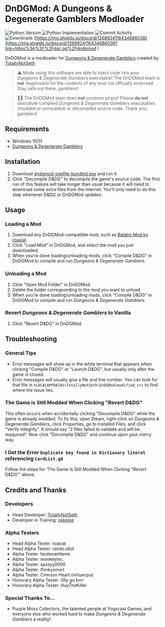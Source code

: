 # DnDGMod: A Dungeons & Degenerate Gamblers Modloader
![Python Version](https://img.shields.io/pypi/pyversions/dndgmod) ![Python Implementation](https://img.shields.io/pypi/implementation/dndgmod) ![Commit Activity](https://img.shields.io/github/commit-activity/m/TotallyNotSethP/DnDGMod) ![Downloads](https://img.shields.io/github/downloads/TotallyNotSethP/DnDGMod/total) ![https://img.shields.io/discord/1268924116434686038](https://img.shields.io/discord/1268924116434686038?link=https%3A%2F%2Fdsc.gg%2Fdndgmod
)

DnDGMod is a modloader for [Dungeons & Degenerate Gamblers](https://store.steampowered.com/app/2400510/Dungeons__Degenerate_Gamblers/) created by [TotallyNotSeth](https://github.com/TotallyNotSethP)

> ⚠️ Mods using this software are able to inject code into your *Dungeons & Degenerate Gamblers* executable!
> The DnDGMod team is **not** responsible for the contents of any mod not officially endorsed. Stay safe out there, 
> gamblers!
> 
> 🏴‍☠️ The DnDGMod team does **not** condone piracy! Please **do not** distrubute compiled *Dungeons & 
> Degenerate Gamblers* executables (modded or unmodded) or decompiled source code. Thank you, gamblers!

## Requirements
 * Windows 10/11
 * [Dungeons & Degenerate Gamblers](https://store.steampowered.com/app/2400510/Dungeons__Degenerate_Gamblers/)

## Installation
 1. Download [dndgmod-onefile-bundled.exe](https://github.com/TotallyNotSethP/DnDGMod/releases/tag/DnDGMod_Lite) and run it.
 2. Click "Decompile D&DG" to decompile the game's source code. The first run of this feature will take longer than usual because it will need to download some extra files from the internet. You'll only need to do this step whenever D&DG or DnDGMod updates.

## Usage

### Loading a Mod
 1. Download any DnDGMod-compatible mod, such as [Balatro Mod by roaxial](https://gamebanana.com/mods/536043).
 2. Click "Load Mod" in DnDGMod, and select the mod you just downloaded.
 3. When you're done loading/unloading mods, click "Compile D&DG" in DnDGMod to compile and run *Dungeons & Degenerate Gamblers*.

### Unloading a Mod
 1. Click "Open Mod Folder" in DnDGMod.
 2. Delete the folder corresponding to the mod you want to unload.
 3. When you're done loading/unloading mods, click "Compile D&DG" in DnDGMod to compile and run *Dungeons & Degenerate Gamblers*.

### Revert *Dungeons & Degenerate Gamblers* to Vanilla
 1. Click "Revert D&DG" in DnDGMod.

## Troubleshooting

### General Tips
 * Error messages will show up in the white terminal that appears when clicking "Compile D&DG" or "Launch D&DG", but usually only after the game is closed.
 * Error messages will usually give a file and line number. You can look for that file in `%LOCALAPPDATA%\TotallyNotSeth\DnDGMod\modified_src` to find where the issue lies.

### The Game is Still Modded When Clicking "Revert D&DG"
This often occurs when accidentally clicking "Decompile D&DG" while the game is already modded. To fix this, open Steam, right-click on *Dungeons & Degenerate Gamblers*, click Properties, go to Installed Files, and click "Verify Integrity". It should say "2 files failed to validate and will be reaquired". Now click "Decompile D&DG" and continue upon your merry way.

### I Get the Error `Duplicate key found in Dictionary literal` referencing `CardList.gd`
Follow the steps for 'The Game is Still Modded When Clicking "Revert D&DG"' above.

## Credits and Thanks
### Developers
 * Head Developer: [TotallyNotSeth](https://github.com/TotallyNotSethP)
 * Developer in Training: [nekojoe](https://github.com/nekojoe)

### Alpha Testers
 * Head Alpha Tester: roaxial
 * Head Alpha Tester: rando.idiot
 * Alpha Tester: lieutenantlame
 * Alpha Tester: monkeyinc.
 * Alpha Tester: spssyy0000
 * Alpha Tester: thinkysmort
 * Alpha Tester: Crimson Heart (virtuecpu)
 * Honorary Alpha Tester: Olly go brrr
 * Honorary Alpha Tester: HuyTheKiller

### Special Thanks To...
 * Purple Moss Collectors, the talented people at Yogscast Games, and everyone else who worked hard to make *Dungeons & Degenerate Gamblers* a reality!
